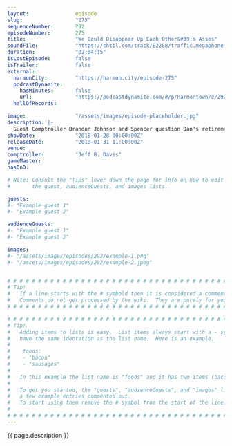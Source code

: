 ```yaml
---
layout:               episode
slug:                 "275"
sequenceNumber:       292
episodeNumber:        275
title:                "We Could Disappear Up Each Other&#39;s Asses"
soundFile:            "https://chtbl.com/track/E2288/traffic.megaphone.fm/STA8129623335.mp3"
duration:             "02:04:15"
isLostEpisode:        false
isTrailer:            false
external:
  harmonCity:         "https://harmon.city/episode-275"
  podcastDynamite:
    hasMinutes:       false
    url:              "https://podcastdynamite.com/#/p/Harmontown/e/292/275"
  hallOfRecords:      

image:                "/assets/images/episode-placeholder.jpg"
description: |-
  Guest Comptroller Brandon Johnson and Spencer question Dan's retirement requirements. Singer-songwriter John Mayer comes on to really get inside Dan's wonderland of a mind. Dan and John debate the pros and cons of Googling yourself. The show wraps up by answering the question on everyone's mind: Can John Mayer rap?
showDate:             "2018-01-28 00:00:00Z"
releaseDate:          "2018-01-31 11:00:00Z"
venue:                
comptroller:          "Jeff B. Davis"
gameMaster:           
hasDnD:               

# Note: Consult the "Tips" lower down the page for info on how to edit
#       the guest, audienceGuests, and images lists.

guests:
#- "Example guest 1"
#- "Example guest 2"

audienceGuests:
#- "Example guest 1"
#- "Example guest 2"

images:
#- "/assets/images/episodes/292/example-1.png"
#- "/assets/images/episodes/292/example-2.jpeg"


# # # # # # # # # # # # # # # # # # # # # # # # # # # # # # # # # # # # # # # # # # # # #
# Tip!
#   If a line starts with the # symbold then it is considered a comment.
#   Comments do not get processed by the wiki.  They are purely for your information.
# # # # # # # # # # # # # # # # # # # # # # # # # # # # # # # # # # # # # # # # # # # # #

# # # # # # # # # # # # # # # # # # # # # # # # # # # # # # # # # # # # # # # # # # # # #
# Tip!
#   Adding items to lists is easy.  List items always start with a - symbol and have
#   have the same identation as the list name.  Here is an example.
#
#    foods:
#    - "bacon"
#    - "sausages"
#
#   In this example the list name is "foods" and it has two items (bacon, and sausages).
#
#   To get you started, the "guests", "audienceGuests", and "images" lists below have
#   a few example entries commented out.
#   To start using them remove the # symbol from the start of the line.
#
# # # # # # # # # # # # # # # # # # # # # # # # # # # # # # # # # # # # # # # # # # # # #
---
```


<!-- The episode description will be rendered here -->
{{ page.description }}

<!-- Add your content BELOW here -->
<!-- vvvvvvvvvvvvvvvvvvvvvvvvvvv -->




<!-- ^^^^^^^^^^^^^^^^^^^^^^^^^^^ -->
<!-- Add your content ABOVE here -->

<!-- The episode gallery will be rendered here -->